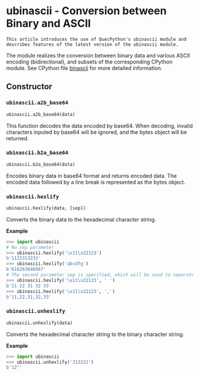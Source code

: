 # ubinascii - Conversion between Binary and ASCII

```
This article introduces the use of QuecPython's ubinascii module and describes features of the latest version of the ubinascii module.
```

The module realizes the conversion between binary data and various ASCII encoding (bidirectional), and subsets of the corresponding CPython module. See CPython file [binascii](https://docs.python.org/3.5/library/binascii.html#module-binascii) for more detailed information.

## Constructor

### `ubinascii.a2b_base64`

```python
ubinascii.a2b_base64(data)
```

This function decodes the data encoded by base64. When decoding, invalid characters inputed by base64 will be ignored, and the bytes object will be returned.

### `ubinascii.b2a_base64`

```python
ubinascii.b2a_base64(data)
```

Encodes binary data in base64 format and returns encoded data. The encoded data followed by a line break is represented as the bytes object.

### `ubinascii.hexlify`

```python
ubinascii.hexlify(data, [sep])
```

Converts the binary data to the hexadecimal character string.

**Example**

```python
>>> import ubinascii
# No sep parameter
>>> ubinascii.hexlify('\x11\x22123')
b'1122313233'
>>> ubinascii.hexlify('abcdfg')
b'616263646667'
# The second parameter sep is specified, which will be used to separate two hexadecimal numbers
>>> ubinascii.hexlify('\x11\x22123', ' ')
b'11 22 31 32 33'
>>> ubinascii.hexlify('\x11\x22123', ',')
b'11,22,31,32,33'
```

### `ubinascii.unhexlify`

```python
ubinascii.unhexlify(data)
```

Converts the hexadecimal character string to the binary character string.

**Example**

```python
>>> import ubinascii
>>> ubinascii.unhexlify('313222')
b'12"'
```
